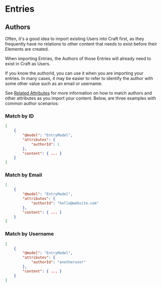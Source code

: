 # Entries

## Authors

Often, it's a good idea to import existing Users into Craft first, as they frequently have no relations to other content that needs to exist before their Elements are created.

When importing Entries, the Authors of those Entries will already need to exist in Craft as Users.

If you know the authorId, you can use it when you are importing your entries. In many cases, it may be easier to refer to identify the author with some other value such as an email or username. 

See [Related Attributes](./related-attributes.md) for more information on how to match authors and other attributes as you import your content. Below, are three examples with common author scenarios:

### Match by ID

``` json
[
    {
        "@model": "EntryModel",
        "attributes": {
            "authorId": 1
        },
        "content": { ... }
    }
]
```

### Match by Email

``` json 
[
    {
        "@model": "EntryModel",
        "attributes": {
            "authorId": "hello@website.com"
        },
        "content": { ... }
    }
]
```

### Match by Username

``` json
[
    {
        "@model": "EntryModel",
        "attributes": {
            "authorId": "anotheruser"
        },
        "content": { ... }
    }
]
```
